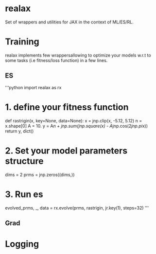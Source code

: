 # realax
Set of wrappers and utilities for JAX in the context of ML/ES/RL.

# Training

realax implements few wrappersallowing to optimize your models w.r.t to some tasks (i.e fitness/loss function) in a few lines.

## ES

'''python
import realax as rx

# 1. define your fitness function
def rastrigin(x, key=None, data=None):
	x = jnp.clip(x, -5.12, 5.12)
	n = x.shape[0]
	A = 10.
	y = A*n + jnp.sum(jnp.square(x) - A*jnp.cos(2*jnp.pi*x))
	return y, dict()

# 2. Set your model parameters structure
dims = 2
prms = jnp.zeros((dims,))

# 3. Run es
evolved_prms, _, data = rx.evolve(prms, rastrigin, jr.key(1), steps=32)
'''

## Grad


# Logging
